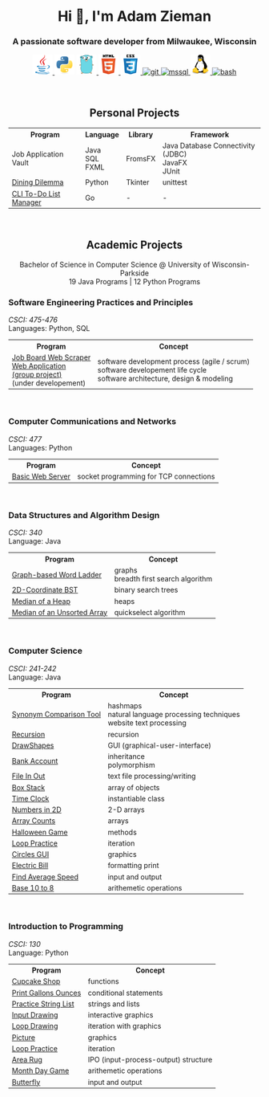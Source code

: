 <h1 align="center">Hi 👋, I'm Adam Zieman</h1>
<h3 align="center">A passionate software developer from Milwaukee, Wisconsin</h3>

<p align="center">
  <a href="https://www.java.com" target="_blank" rel="noreferrer"> <img src="https://raw.githubusercontent.com/devicons/devicon/master/icons/java/java-original.svg" alt="java" width="40" height="40"/> </a>
  <a href="https://www.python.org" target="_blank" rel="noreferrer"> <img src="https://raw.githubusercontent.com/devicons/devicon/master/icons/python/python-original.svg" alt="python" width="40" height="40"/></a>
  <a href="https://golang.org" target="_blank" rel="noreferrer"> <img src="https://raw.githubusercontent.com/devicons/devicon/master/icons/go/go-original.svg" alt="go" width="40" height="40"/> </a>
  <a href="https://www.w3.org/html/" target="_blank" rel="noreferrer"> <img src="https://raw.githubusercontent.com/devicons/devicon/master/icons/html5/html5-original-wordmark.svg" alt="html5" width="40" height="40"/> </a>
  <a href="https://www.w3schools.com/css/" target="_blank" rel="noreferrer"> <img src="https://raw.githubusercontent.com/devicons/devicon/master/icons/css3/css3-original-wordmark.svg" alt="css3" width="40" height="40"/> </a>
  <a href="https://git-scm.com/" target="_blank" rel="noreferrer"> <img src="https://www.vectorlogo.zone/logos/git-scm/git-scm-icon.svg" alt="git" width="40" height="40"/> </a>
  <a href="https://www.microsoft.com/en-us/sql-server" target="_blank" rel="noreferrer"> <img src="https://www.svgrepo.com/show/303229/microsoft-sql-server-logo.svg" alt="mssql" width="40" height="40"/> </a>
  <a href="https://www.linux.org/" target="_blank" rel="noreferrer"> <img src="https://raw.githubusercontent.com/devicons/devicon/master/icons/linux/linux-original.svg" alt="linux" width="40" height="40"/> </a>
  <a href="https://www.gnu.org/software/bash/" target="_blank" rel="noreferrer"> <img src="https://www.vectorlogo.zone/logos/gnu_bash/gnu_bash-icon.svg" alt="bash" width="40" height="40"/> </a>
</p>

<br>

<h2 align="center">Personal Projects</h2>

<table>
  <tr>
    <th>Program</th>
    <th>Language</th>
    <th>Library</th>
    <th>Framework</th>
  </tr>
  <tr>
  <tr>
    <td>Job Application Vault</td>
    <td>Java<br>SQL<br>FXML</td>
    <td>FromsFX</td>
    <td>Java Database Connectivity (JDBC)<br>JavaFX<br>JUnit</td>
  </tr>
  <tr>
    <td><a href="https://github.com/AdamZieman/dining_dilemma">Dining Dilemma</a></td>
    <td>Python</td>
    <td>Tkinter</td>
    <td>unittest</td>
  </tr>
  <tr>
    <td><a href="https://github.com/AdamZieman/todo-list-manager">CLI To-Do List Manager</a></td>
    <td>Go</td>
    <td>-</td>
    <td>-</td>
  </tr>
</table>

<br>

<h2 align="center">Academic Projects</h2>

<p align="center"> Bachelor of Science in Computer Science @ University of Wisconsin-Parkside <br>
  19 Java Programs | 12 Python Programs</p>

<h3>Software Engineering Practices and Principles</h3>
<p><i>CSCI: 475-476</i> <br> Languages: Python, SQL</p>
<table>
  <tr>
    <th>Program</th>
    <th>Concept</th>
  </tr>
  <tr>
    <td><a href="https://github.com/uwp-se/JobScraper">Job Board Web Scraper <br> Web Application <br> (group project)</a><br>(under developement)</td>
    <td>software development process (agile / scrum) <br> software developement life cycle <br> software architecture, design & modeling</td>
  </tr>
</table>

<br>

<h3>Computer Communications and Networks</h3>
<p><i>CSCI: 477</i> <br> Languages: Python</p>
<table>
  <tr>
    <th>Program</th>
    <th>Concept</th>
  </tr>
  <tr>
    <td><a href="https://github.com/AdamZieman/basic-web-server">Basic Web Server</a></td>
    <td>socket programming for TCP connections</td>
  </tr>
</table>

<br>

<h3>Data Structures and Algorithm Design</h3>
<p><i>CSCI: 340</i> <br> Language: Java</p>
<table>
  <tr>
    <th>Program</th>
    <th>Concept</th>
  </tr>
  <tr>
    <td><a href="https://github.com/AdamZieman/word-ladder">Graph-based Word Ladder</a></td>
    <td>graphs <br> breadth first search algorithm</td>
  </tr>
  <tr>
    <td><a href="https://github.com/AdamZieman/2d-coordinate-bst">2D-Coordinate BST</a></td>
    <td>binary search trees</td>
  </tr>
  <tr>
    <td><a href="https://github.com/AdamZieman/heap-median">Median of a Heap</a></td>
    <td>heaps</td>
  </tr>
  <tr>
    <td><a href="https://github.com/AdamZieman/median-unsorted-array">Median of an Unsorted Array</a></td>
    <td>quickselect algorithm</td>
  </tr>
</table>

<br>

<h3>Computer Science</h3>
<p><i>CSCI: 241-242</i> <br> Language: Java</p>
<table>
  <tr>
    <th>Program</th>
    <th>Concept</th>
  </tr>
  <tr>
    <td><a href="https://github.com/AdamZieman/synonym-comparison-tool">Synonym Comparison Tool</a></td>
    <td>hashmaps <br> natural language processing techniques <br> website text processing</td>
  </tr>
  <tr>
    <td><a href="https://github.com/AdamZieman/recursion">Recursion</a></td>
    <td>recursion</td>
  </tr>
  <tr>
    <td><a href="https://github.com/AdamZieman/draw-shapes">DrawShapes</a></td>
    <td>GUI (graphical-user-interface)</td>
  </tr>
  <tr>
    <td><a href="https://github.com/AdamZieman/bank-account">Bank Account</a></td>
    <td>inheritance <br> polymorphism</td>
  </tr>
  <tr>
    <td><a href="https://github.com/AdamZieman/file-in-out">File In Out</a></td>
    <td>text file processing/writing</td>
  </tr>
  <tr>
    <td><a href="https://github.com/AdamZieman/box-stack">Box Stack</a></td>
    <td>array of objects</td>
  </tr>
  <tr>
    <td><a href="https://github.com/AdamZieman/time-clock">Time Clock</a></td>
    <td>instantiable class</td>
  </tr>
  <tr>
    <td><a href="https://github.com/AdamZieman/numbers-in-2d">Numbers in 2D</a></td>
    <td>2-D arrays</td>
  </tr>
  <tr>
    <td><a href="https://github.com/AdamZieman/array-counts">Array Counts</a></td>
    <td>arrays</td>
  </tr>
  <tr>
    <td><a href="https://github.com/AdamZieman/halloween-game">Halloween Game</a></td>
    <td>methods</td>
  </tr>
  <tr>
    <td><a href="https://github.com/AdamZieman/java-loop-practice">Loop Practice</a></td>
    <td>iteration</td>
  </tr>
  <tr>
    <td><a href="https://github.com/AdamZieman/circles-gui">Circles GUI</a></td>
    <td>graphics</td>
  </tr>
  <tr>
    <td><a href="https://github.com/AdamZieman/electric-bill">Electric Bill</a></td>
    <td>formatting print</td>
  </tr>
  <tr>
    <td><a href="https://github.com/AdamZieman/find-average-speed">Find Average Speed</a></td>
    <td>input and output</td>
  </tr>
  <tr>
    <td><a href="https://github.com/AdamZieman/base-10-to-8">Base 10 to 8</a></td>
    <td>arithemetic operations</td>
  </tr>
</table>

<br>

<h3>Introduction to Programming</h3>
<p><i>CSCI: 130</i> <br> Language: Python</p>
<table>
  <tr>
    <th>Program</th>
    <th>Concept</th>
  </tr>
  <tr>
    <td><a href="https://github.com/AdamZieman/cupcake-shop">Cupcake Shop</a></td>
    <td>functions</td>
  </tr>
  <tr>
    <td><a href="https://github.com/AdamZieman/print-gallons-ounces">Print Gallons Ounces</a></td>
    <td>conditional statements</td>
  </tr>
  <tr>
    <td><a href="https://github.com/AdamZieman/practice-string-list">Practice String List</a></td>
    <td>strings and lists</td>
  <tr>
    <td><a href="https://github.com/AdamZieman/input-drawing">Input Drawing</a></td>
    <td>interactive graphics</td>
  </tr>
  <tr>
    <td><a href="https://github.com/AdamZieman/loop-drawing">Loop Drawing</a></td>
    <td>iteration with graphics</td>
  </tr>
  <tr>
    <td><a href="https://github.com/AdamZieman/picture">Picture</a></td>
    <td>graphics</td>
  </tr>
  <tr>
    <td><a href="https://github.com/AdamZieman/loop-practice">Loop Practice</a></td>
    <td>iteration</td>
  </tr>
  <tr>
    <td><a href="https://github.com/AdamZieman/area-rug">Area Rug</a></td>
    <td>IPO (input-process-output) structure</td>
  </tr>
  <tr>
    <td><a href="https://github.com/AdamZieman/month-day-game">Month Day Game</a></td>
    <td>arithemetic operations</td>
  </tr>
  <tr>
    <td><a href="https://github.com/AdamZieman/butterfly">Butterfly</a></td>
    <td>input and output</td>
  </tr>
</table>
